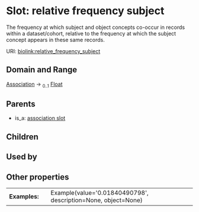 
# Slot: relative frequency subject


The frequency at which subject and object concepts co-occur in  records within a dataset/cohort, relative to the frequency at which the subject concept appears in these same records.

URI: [biolink:relative_frequency_subject](https://w3id.org/biolink/vocab/relative_frequency_subject)


## Domain and Range

[Association](Association.md) &#8594;  <sub>0..1</sub> [Float](types/Float.md)

## Parents

 *  is_a: [association slot](association_slot.md)

## Children


## Used by


## Other properties

|  |  |  |
| --- | --- | --- |
| **Examples:** | | Example(value='0.01840490798', description=None, object=None) |

